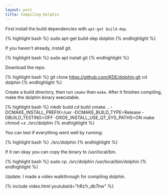 ```yaml
---
layout: post
title: Compiling Dolphin
---
```


First install the build dependencies with `apt-get build-dep`.

{% highlight bash %}
sudo apt-get build-dep dolphin
{% endhighlight %}

If you haven't already, install git.

{% highlight bash %}
sudo apt install git
{% endhighlight %}

Download the repo.

{% highlight bash %}
git clone https://github.com/KDE/dolphin.git
cd dolphin
{% endhighlight %}

Create a build directory, then run `cmake` then `make`. After it finishes compiling, make the dolphin binary executable.

{% highlight bash %}
mkdir build
cd build
cmake .. -DCMAKE_INSTALL_PREFIX=/usr -DCMAKE_BUILD_TYPE=Release -DBUILD_TESTING=OFF -DKDE_INSTALL_USE_QT_SYS_PATHS=ON
make
chmod +x ./src/dolphin
{% endhighlight %}

You can test if everything went well by running:

{% highlight bash %}
./src/dolphin
{% endhighlight %}

If it ran okay you can copy the binary to /usr/local/bin.

{% highlight bash %}
sudo cp ./src/dolphin /usr/local/bin/dolphin
{% endhighlight %}

Update: I made a video walkthrough for compiling dolphin.

{% include video.html youtubeId="hRz1r_db7hw" %}
